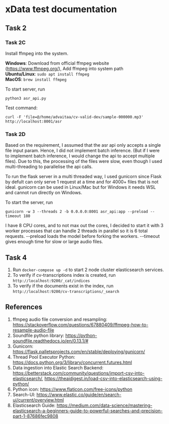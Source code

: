 # xData test documentation

## Task 2

### Task 2C
Install ffmpeg into the system.

**Windows**: Download from official ffmpeg website (https://www.ffmpeg.org/), Add ffmpeg into system path \
**Ubuntu/Linux**: ``` sudo apt install ffmpeg ``` \
**MacOS**: ``` brew install ffmpeg ```

To start server, run
```
python3 asr_api.py
```

Test command:
```shell
curl -F 'file=@/home/advaitaa/cv-valid-dev/sample-000000.mp3' http://localhost:8001/asr
```

### Task 2D
Based on the requirement, I assumed that the asr api only accepts a single file input param. Hence, I did not implement batch inference. (But if I were to implement batch inference, I would change the api to accept multiple files). Due to this, the processing of the files were slow, even though I used multi-threading to parallelise the api calls.

To run the flask server in a multi threaded way, I used gunicorn since Flask by defult can only serve 1 request at a time and for 4000+ files that is not ideal. gunicorn can be used in Linux/Mac but for Windows it needs WSL and cannot run directly on Windows.

To start the server, run
```
gunicorn -w 3 --threads 2 -b 0.0.0.0:8001 asr_api:app --preload --timeout 180
```
I have 8 CPU cores, and to not max out the cores, I decided to start it with 3 worker processes that can handle 2 threads in parallel so it is 6 total requests. --preload loads the model before forking the workers. --timeout gives enough time for slow or large audio files.

## Task 4
1. Run ``` docker-compose up -d ``` to start 2 node cluster elasticsearch services.
2. To verify if cv-transcriptions index is created, run ``` http://localhost:9200/_cat/indices ```
3. To verify if the documents exist in the index, run ``` http://localhost:9200/cv-transcriptions/_search ```

## References
1. ffmpeg audio file conversion and resampling: https://stackoverflow.com/questions/67880409/ffmpeg-how-to-resample-audio-file
2. Soundfile python library: https://python-soundfile.readthedocs.io/en/0.13.1/#
3. Gunicorn: https://flask.palletsprojects.com/en/stable/deploying/gunicorn/
4. Thread Pool Executor Python: https://docs.python.org/3/library/concurrent.futures.html
5. Data ingestion into Elastic Search Backend: https://betterstack.com/community/questions/import-csv-into-elasticsearch/, https://theaidigest.in/load-csv-into-elasticsearch-using-python/
6. Python icon: https://www.flaticon.com/free-icons/python
7. Search-UI: https://www.elastic.co/guide/en/search-ui/current/overview.html
8. Elasticsearch Guide: https://medium.com/data-science/mastering-elasticsearch-a-beginners-guide-to-powerful-searches-and-precision-part-1-87686fec9808

